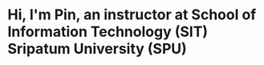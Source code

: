 <h1>Hi, I'm Pin, an instructor at School of Information Technology (SIT) Sripatum University (SPU)</h1>
